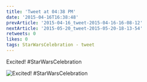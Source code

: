 ```yaml
---
title: 'Tweet at 04:38 PM'
date: '2015-04-16T16:38:48'
prevArticle: '2015-04-16_tweet-2015-04-16-16-08-12'
nextArticle: '2015-05-20_tweet-2015-05-20-18-13-54'
retweets: 0
likes: 0
tags: StarWarsCelebration - tweet
---
```

Excited! #StarWarsCelebration

![Excited! #StarWarsCelebration](/images/insta_09.jpg "Excited! #StarWarsCelebration")